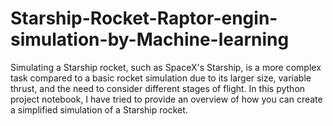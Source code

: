 # Starship-Rocket-Raptor-engin-simulation-by-Machine-learning
Simulating a Starship rocket, such as SpaceX's Starship, is a more complex task compared to a basic rocket simulation due to its larger size, variable thrust, and the need to consider different stages of flight. In this python project notebook, I have tried to  provide an overview of how you can create a simplified simulation of a Starship rocket.
